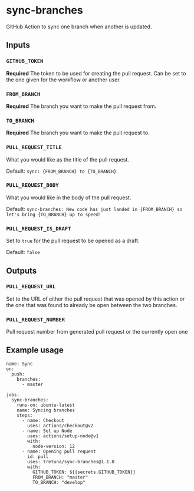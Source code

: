 # sync-branches

GitHub Action to sync one branch when another is updated.

## Inputs

### `GITHUB_TOKEN`

**Required** The token to be used for creating the pull request. Can be set to the one given for the workflow or another user.

### `FROM_BRANCH`

**Required** The branch you want to make the pull request from.

### `TO_BRANCH`

**Required** The branch you want to make the pull request to.

### `PULL_REQUEST_TITLE`

What you would like as the title of the pull request.

Default: `sync: {FROM_BRANCH} to {TO_BRANCH}`

### `PULL_REQUEST_BODY`

What you would like in the body of the pull request.

Default: `sync-branches: New code has just landed in {FROM_BRANCH} so let's bring {TO_BRANCH} up to speed!`

### `PULL_REQUEST_IS_DRAFT`

Set to `true` for the pull request to be opened as a draft.

Default: `false`

## Outputs

### `PULL_REQUEST_URL`

Set to the URL of either the pull request that was opened by this action or the one that was found to already be open between the two branches.


### `PULL_REQUEST_NUMBER`

Pull request number from generated pull request or the currently open one

## Example usage

```YML
name: Sync
on:
  push:
    branches:
      - master

jobs:
  sync-branches:
    runs-on: ubuntu-latest
    name: Syncing branches
    steps:
      - name: Checkout
        uses: actions/checkout@v2
      - name: Set up Node
        uses: actions/setup-node@v1
        with:
          node-version: 12
      - name: Opening pull request
        id: pull
        uses: tretuna/sync-branches@1.1.0
        with:
          GITHUB_TOKEN: ${{secrets.GITHUB_TOKEN}}
          FROM_BRANCH: "master"
          TO_BRANCH: "develop"
```
